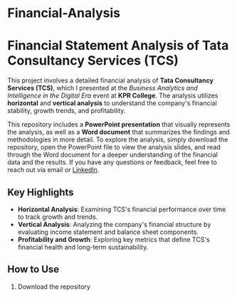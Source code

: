 # Financial-Analysis
 
# Financial Statement Analysis of Tata Consultancy Services (TCS)

This project involves a detailed financial analysis of **Tata Consultancy Services (TCS)**, which I presented at the *Business Analytics and Intelligence in the Digital Era* event at **KPR College**. The analysis utilizes **horizontal** and **vertical analysis** to understand the company's financial stability, growth trends, and profitability.

 This repository includes a **PowerPoint presentation** that visually represents the analysis, as well as a **Word document** that summarizes the findings and methodologies in more detail. To explore the analysis, simply download the repository, open the PowerPoint file to view the analysis slides, and read through the Word document for a deeper understanding of the financial data and the results. If you have any questions or feedback, feel free to reach out via email or [LinkedIn](https://www.linkedin.com/in/sowmiya-k-345108282/).
## Key Highlights
- **Horizontal Analysis**: Examining TCS's financial performance over time to track growth and trends.
- **Vertical Analysis**: Analyzing the company's financial structure by evaluating income statement and balance sheet components.
- **Profitability and Growth**: Exploring key metrics that define TCS's financial health and long-term sustainability.

## How to Use
1.  Download the repository
